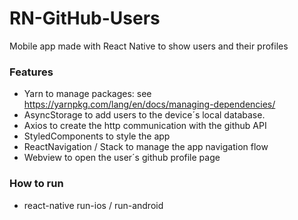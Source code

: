 # RN-GitHub-Users
Mobile app made with React Native to show users and their profiles

### Features
* Yarn to manage packages: see https://yarnpkg.com/lang/en/docs/managing-dependencies/
* AsyncStorage to add users to the device´s local database.
* Axios to create the http communication with the github API
* StyledComponents to style the app
* ReactNavigation / Stack to manage the app navigation flow
* Webview to open the user´s github profile page


### How to run
* react-native run-ios / run-android
